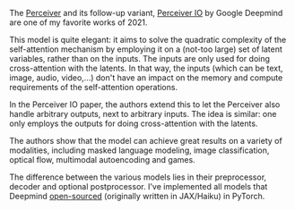 The [Perceiver](https://arxiv.org/abs/2103.03206) and its follow-up variant, [Perceiver IO](https://arxiv.org/abs/2107.14795) by Google Deepmind are one of my favorite works of 2021.

This model is quite elegant: it aims to solve the quadratic complexity of the self-attention mechanism by employing it on a (not-too large) set of latent variables, rather than on the inputs.
The inputs are only used for doing cross-attention with the latents. In that way, the inputs (which can be text, image, audio, video,...) don't have an impact on the memory and compute requirements of the self-attention operations.

In the Perceiver IO paper, the authors extend this to let the Perceiver also handle arbitrary outputs, next to arbitrary inputs. The idea is similar: one only employs the outputs for doing cross-attention with the latents.

The authors show that the model can achieve great results on a variety of modalities, including masked language modeling, image classification, optical flow, multimodal autoencoding and games.

The difference between the various models lies in their preprocessor, decoder and optional postprocessor. I've implemented all models that Deepmind [open-sourced](https://github.com/deepmind/deepmind-research/tree/master/perceiver) (originally written in JAX/Haiku) in PyTorch.

